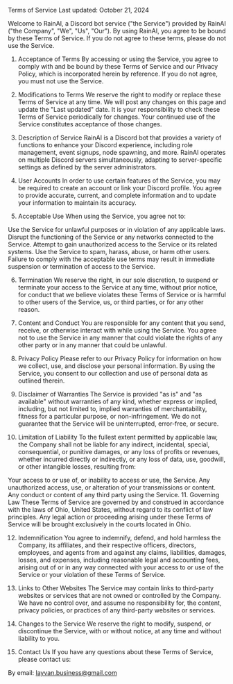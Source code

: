 Terms of Service
Last updated: October 21, 2024

Welcome to RainAI, a Discord bot service ("the Service") provided by RainAI ("the Company", "We", "Us", "Our"). By using RainAI, you agree to be bound by these Terms of Service. If you do not agree to these terms, please do not use the Service.

1. Acceptance of Terms
By accessing or using the Service, you agree to comply with and be bound by these Terms of Service and our Privacy Policy, which is incorporated herein by reference. If you do not agree, you must not use the Service.

2. Modifications to Terms
We reserve the right to modify or replace these Terms of Service at any time. We will post any changes on this page and update the "Last updated" date. It is your responsibility to check these Terms of Service periodically for changes. Your continued use of the Service constitutes acceptance of those changes.

3. Description of Service
RainAI is a Discord bot that provides a variety of functions to enhance your Discord experience, including role management, event signups, node spawning, and more. RainAI operates on multiple Discord servers simultaneously, adapting to server-specific settings as defined by the server administrators.

4. User Accounts
In order to use certain features of the Service, you may be required to create an account or link your Discord profile. You agree to provide accurate, current, and complete information and to update your information to maintain its accuracy.

5. Acceptable Use
When using the Service, you agree not to:

Use the Service for unlawful purposes or in violation of any applicable laws.
Disrupt the functioning of the Service or any networks connected to the Service.
Attempt to gain unauthorized access to the Service or its related systems.
Use the Service to spam, harass, abuse, or harm other users.
Failure to comply with the acceptable use terms may result in immediate suspension or termination of access to the Service.

6. Termination
We reserve the right, in our sole discretion, to suspend or terminate your access to the Service at any time, without prior notice, for conduct that we believe violates these Terms of Service or is harmful to other users of the Service, us, or third parties, or for any other reason.

7. Content and Conduct
You are responsible for any content that you send, receive, or otherwise interact with while using the Service. You agree not to use the Service in any manner that could violate the rights of any other party or in any manner that could be unlawful.

8. Privacy Policy
Please refer to our Privacy Policy for information on how we collect, use, and disclose your personal information. By using the Service, you consent to our collection and use of personal data as outlined therein.

9. Disclaimer of Warranties
The Service is provided "as is" and "as available" without warranties of any kind, whether express or implied, including, but not limited to, implied warranties of merchantability, fitness for a particular purpose, or non-infringement. We do not guarantee that the Service will be uninterrupted, error-free, or secure.

10. Limitation of Liability
To the fullest extent permitted by applicable law, the Company shall not be liable for any indirect, incidental, special, consequential, or punitive damages, or any loss of profits or revenues, whether incurred directly or indirectly, or any loss of data, use, goodwill, or other intangible losses, resulting from:

Your access to or use of, or inability to access or use, the Service.
Any unauthorized access, use, or alteration of your transmissions or content.
Any conduct or content of any third party using the Service.
11. Governing Law
These Terms of Service are governed by and construed in accordance with the laws of Ohio, United States, without regard to its conflict of law principles. Any legal action or proceeding arising under these Terms of Service will be brought exclusively in the courts located in Ohio.

12. Indemnification
You agree to indemnify, defend, and hold harmless the Company, its affiliates, and their respective officers, directors, employees, and agents from and against any claims, liabilities, damages, losses, and expenses, including reasonable legal and accounting fees, arising out of or in any way connected with your access to or use of the Service or your violation of these Terms of Service.

13. Links to Other Websites
The Service may contain links to third-party websites or services that are not owned or controlled by the Company. We have no control over, and assume no responsibility for, the content, privacy policies, or practices of any third-party websites or services.

14. Changes to the Service
We reserve the right to modify, suspend, or discontinue the Service, with or without notice, at any time and without liability to you.

15. Contact Us
If you have any questions about these Terms of Service, please contact us:

By email: layvan.business@gmail.com
